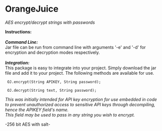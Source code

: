 # OrangeJuice
*AES encrypt/decrypt strings with passwords*

**Instructions:**</br></br>
      ***Command Line:*** </br>
    Jar file can be run from command line with arguments '-e' and '-d' for encryption and decryption modes respectively.
  </br></br>***Integration:***</br>
    This package is easy to integrate into your project. Simply download the jar file and add it to your project.
    The following methods are available for use. 
    
     OJ.encrypt(String APIKEY, String password);
     
     OJ.decrypt(String text, String password);
     
*This was initially intended for API key encryption for use embedded in code to prevent unauthorized access to sensitive API keys through decompiling, hence the APIKEY field's name.</br> This field may be used to pass in any string you wish to encrypt.*

-256 bit AES with salt-
